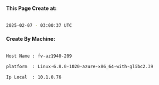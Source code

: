 
   
#### This Page Create at:

```bash

2025-02-07 - 03:00:37 UTC

```

#### Create By Machine:

```bash

Host Name : fv-az1940-209

platform  : Linux-6.8.0-1020-azure-x86_64-with-glibc2.39

Ip Local  : 10.1.0.76

```

